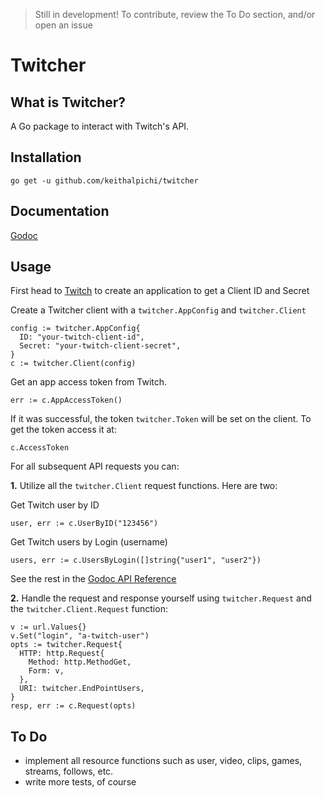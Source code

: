 > Still in development! To contribute, review the To Do section, and/or open an issue

# Twitcher

## What is Twitcher?
A Go package to interact with Twitch's API.

## Installation
`go get -u github.com/keithalpichi/twitcher`

## Documentation
[Godoc](https://godoc.org/github.com/keithalpichi/twitcher)

## Usage
First head to [Twitch](https://dev.twitch.tv/docs/authentication/#registration) to create an application to get a Client ID and Secret

Create a Twitcher client with a `twitcher.AppConfig` and `twitcher.Client`
```
config := twitcher.AppConfig{
  ID: "your-twitch-client-id",
  Secret: "your-twitch-client-secret",
}
c := twitcher.Client(config)
```

Get an app access token from Twitch.
```
err := c.AppAccessToken()
```

If it was successful, the token `twitcher.Token` will be set on the client. To get the token access it at:
```
c.AccessToken
```
For all subsequent API requests you can:

**1.**
Utilize all the `twitcher.Client` request functions. Here are two:

Get Twitch user by ID
```
user, err := c.UserByID("123456")
```
Get Twitch users by Login (username)
```
users, err := c.UsersByLogin([]string{"user1", "user2"})
```
See the rest in the [Godoc API Reference](https://godoc.org/github.com/keithalpichi/twitcher)


**2.**
Handle the request and response yourself using `twitcher.Request` and the `twitcher.Client.Request` function:
```
v := url.Values{}
v.Set("login", "a-twitch-user")
opts := twitcher.Request{
  HTTP: http.Request{
    Method: http.MethodGet,
    Form: v,
  },
  URI: twitcher.EndPointUsers,
}
resp, err := c.Request(opts)
```

## To Do
- implement all resource functions such as user, video, clips, games, streams, follows, etc.
- write more tests, of course
